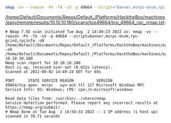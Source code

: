 ```bash
nmap -vv --reason -Pn -T4 -sV -p 49664 --script="banner,msrpc-enum,rpc-grind,rpcinfo" -oN "/home/Default/Documents/Repos/Default_/Platforms/HacktheBox/machines/easy/remote/results/10.10.10.180/scans/tcp49664/tcp_49664_rpc_nmap.txt" -oX "/home/Default/Documents/Repos/Default_/Platforms/HacktheBox/machines/easy/remote/results/10.10.10.180/scans/tcp49664/xml/tcp_49664_rpc_nmap.xml" 10.10.10.180
```

[/home/Default/Documents/Repos/Default_/Platforms/HacktheBox/machines/easy/remote/results/10.10.10.180/scans/tcp49664/tcp_49664_rpc_nmap.txt](file:///home/Default/Documents/Repos/Default_/Platforms/HacktheBox/machines/easy/remote/results/10.10.10.180/scans/tcp49664/tcp_49664_rpc_nmap.txt):

```
# Nmap 7.92 scan initiated Tue Aug  2 14:49:23 2022 as: nmap -vv --reason -Pn -T4 -sV -p 49664 --script=banner,msrpc-enum,rpc-grind,rpcinfo -oN /home/Default/Documents/Repos/Default_/Platforms/HacktheBox/machines/easy/remote/results/10.10.10.180/scans/tcp49664/tcp_49664_rpc_nmap.txt -oX /home/Default/Documents/Repos/Default_/Platforms/HacktheBox/machines/easy/remote/results/10.10.10.180/scans/tcp49664/xml/tcp_49664_rpc_nmap.xml 10.10.10.180
Nmap scan report for 10.10.10.180
Host is up, received user-set (0.012s latency).
Scanned at 2022-08-02 14:49:24 EDT for 69s

PORT      STATE SERVICE REASON          VERSION
49664/tcp open  msrpc   syn-ack ttl 127 Microsoft Windows RPC
Service Info: OS: Windows; CPE: cpe:/o:microsoft:windows

Read data files from: /usr/bin/../share/nmap
Service detection performed. Please report any incorrect results at https://nmap.org/submit/ .
# Nmap done at Tue Aug  2 14:50:33 2022 -- 1 IP address (1 host up) scanned in 70.71 seconds

```
